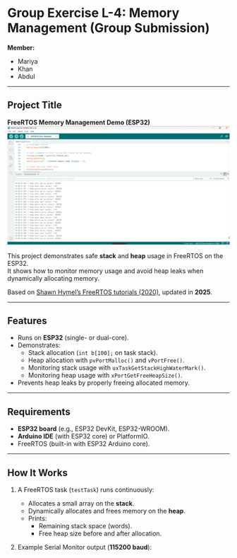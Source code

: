 # Group Exercise L-4: Memory Management (Group Submission)

**Member:**  
- Mariya 
- Khan
- Abdul  

---
## Project Title

**FreeRTOS Memory Management Demo (ESP32)**
![image](/images/memory.png)

This project demonstrates safe **stack** and **heap** usage in FreeRTOS on the ESP32.  
It shows how to monitor memory usage and avoid heap leaks when dynamically allocating memory.

Based on [Shawn Hymel’s FreeRTOS tutorials (2020)](https://github.com/ShawnHymel/freertos-skeleton), updated in **2025**.

---

## Features

- Runs on **ESP32** (single- or dual-core).
- Demonstrates:
  - Stack allocation (`int b[100];` on task stack).
  - Heap allocation with `pvPortMalloc()` and `vPortFree()`.
  - Monitoring stack usage with `uxTaskGetStackHighWaterMark()`.
  - Monitoring heap usage with `xPortGetFreeHeapSize()`.
- Prevents heap leaks by properly freeing allocated memory.

---

## Requirements

- **ESP32 board** (e.g., ESP32 DevKit, ESP32-WROOM).
- **Arduino IDE** (with ESP32 core) or PlatformIO.
- FreeRTOS (built-in with ESP32 Arduino core).

---

## How It Works

1. A FreeRTOS task (`testTask`) runs continuously:
   - Allocates a small array on the **stack**.
   - Dynamically allocates and frees memory on the **heap**.
   - Prints:
     - Remaining stack space (words).
     - Free heap size before and after allocation.

2. Example Serial Monitor output (**115200 baud**):

